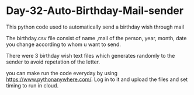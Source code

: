 # Day-32-Auto-Birthday-Mail-sender
This python code used to automatically send a birthday wish through mail

The birthday.csv file consist of name ,mail of the person, year, month, date you change according to whom u want to send.

There were 3 birthday wish text files which generates randomly to the sender to avoid repetation of the letter.

you can make run the code everyday by using https://www.pythonanywhere.com/. Log in to it and upload the files and set timing to run in cloud.
